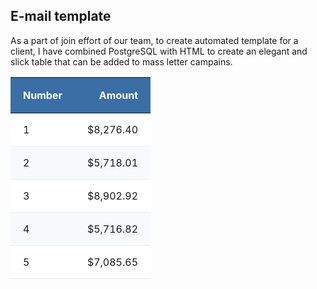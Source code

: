 ## E-mail template

As a part of join effort of our team, to create automated template for a client, I have combined PostgreSQL with HTML to create an elegant and slick table that can be added to mass letter campains.

<table>
  <thead>
    <tr>
      <th style="background-color: #3a6ea5; color: #ffffff; text-align: left; padding: 18px 20px;">Number</th>
      <th style="background-color: #3a6ea5; color: #ffffff; text-align: right; padding: 18px 20px;">Amount</th>
    </tr>
  </thead>
  <tbody>
    <tr style="background-color: #ffffff;">
      <td style="padding: 16px 20px; border-bottom: 1px solid #e9ecef;">1</td>
      <td style="padding: 16px 20px; border-bottom: 1px solid #e9ecef; text-align: right;">$8,276.40</td>
    </tr>
    <tr style="background-color: #f8f9fa;">
      <td style="padding: 16px 20px; border-bottom: 1px solid #e9ecef;">2</td>
      <td style="padding: 16px 20px; border-bottom: 1px solid #e9ecef; text-align: right;">$5,718.01</td>
    </tr>
    <tr style="background-color: #ffffff;">
      <td style="padding: 16px 20px; border-bottom: 1px solid #e9ecef;">3</td>
      <td style="padding: 16px 20px; border-bottom: 1px solid #e9ecef; text-align: right;">$8,902.92</td>
    </tr>
    <tr style="background-color: #f8f9fa;">
      <td style="padding: 16px 20px; border-bottom: 1px solid #e9ecef;">4</td>
      <td style="padding: 16px 20px; border-bottom: 1px solid #e9ecef; text-align: right;">$5,716.82</td>
    </tr>
    <tr style="background-color: #ffffff;">
      <td style="padding: 16px 20px; border-bottom: 1px solid #e9ecef;">5</td>
      <td style="padding: 16px 20px; border-bottom: 1px solid #e9ecef; text-align: right;">$7,085.65</td>
    </tr>
  </tbody>
</table>
